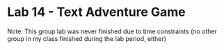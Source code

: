# Lab 14 - Text Adventure Game

Note: This group lab was never finished due to time constraints (no other group in my class finished during the lab period, either)